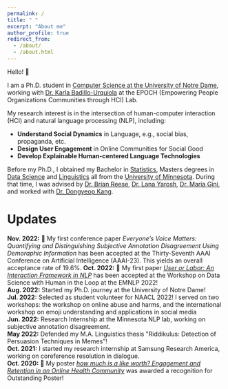 ```yaml
---
permalink: /
title: " "
excerpt: "About me"
author_profile: true
redirect_from: 
  - /about/
  - /about.html
---
```



Hello! 👋<br/>

I am a Ph.D. student in [Computer Science at the University of Notre Dame](https://cse.nd.edu/), working with [Dr. Karla Badillo-Urquiola](https://kbadillou.weebly.com//) at the EPOCH (Empowering People Organizations Communities through HCI) Lab.<br/>

My research interest is in the intersection of human-computer interaction (HCI) and natural language processing (NLP), including: 
- **Understand Social Dynamics** in Language, e.g., social bias, propaganda, etc. 
- **Design User Engagement** in Online Communities for Social Good 
- **Develop Explainable Human-centered Language Technologies** 

Before my Ph.D., I obtained my Bachelor in [Statistics](https://cla.umn.edu/statistics), Masters degrees in [Data Science](https://cse.umn.edu/datascience) and [Linguistics](https://cla.umn.edu/linguistics) all from the [University of Minnesota](https://twin-cities.umn.edu/). During that time, I was advised by [Dr. Brian Reese](https://cla.umn.edu/about/directory/profile/breese), [Dr. Lana Yarosh](https://lanayarosh.com/), [Dr. Maria Gini](https://www-users.cse.umn.edu/~gini/), and worked with [Dr. Dongyeop Kang](https://dykang.github.io/).  




Updates
======
**Nov. 2022:** 🎉 My first conference paper *Everyone’s Voice Matters: Quantifying and Distinguishing Subjective Annotation Disagreement Using Demoraphic Information* has been accepted at the Thirty-Seventh AAAI Conference on Artificial Intelligence (AAAI-23). This yields an overall acceptance rate of 19.6%. 
**Oct. 2022:** 🎉 My first paper [*User or Labor: An Interaction Framework in NLP*](https://arxiv.org/abs/2211.01553) has been accepted at the Workshop on Data Science with Human in the Loop at the EMNLP 2022!<br/>
**Aug. 2022:** Started my Ph.D. journey at the University of Notre Dame! <br/>
**Jul. 2022:** Selected as student volunteer for NAACL 2022! I served on two workshops: the workshop on online abuse and harms, and the international workshop on emoji understanding and applications in social media  
**Jun. 2022:** Research Internship at the Minnesota NLP lab, working on subjective annotation disagreement. <br/>
**May 2022:** Defended my M.A. Linguistics thesis "Riddikulus: Detection of Persuasion Techniques in Memes"!  <br/>
**Oct. 2021:** I started my research internship at Samsung Research America, working on coreference resolution in dialogue.  <br/>
**Oct. 2020:** 🥇 My poster [*how much is a like worth? Engagement and Retention in an Online Health Community*](https://dl.acm.org/doi/abs/10.1145/3406865.3418320) was awarded a recognition for Outstanding Poster!  <br/>
